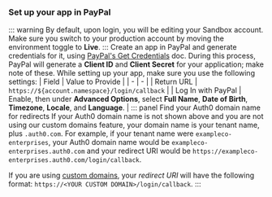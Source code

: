 ### Set up your app in PayPal
::: warning
By default, upon login, you will be editing your Sandbox account. Make sure you switch to your production account by moving the environment toggle to **Live**.
:::
Create an app in PayPal and generate credentials for it, using [PayPal's Get Credentials](https://developer.paypal.com/docs/api/overview/#get-credentials) doc. During this process, PayPal will generate a **Client ID** and **Client Secret** for your application; make note of these.
While setting up your app, make sure you use the following settings:
| Field | Value to Provide |
| - | - |
| Return URL | `https://${account.namespace}/login/callback` |
| Log In with PayPal | Enable, then under **Advanced Options**, select **Full Name**, **Date of Birth**, **Timezone**, **Locale**, and **Language**. |
::: panel Find your Auth0 domain name for redirects
If your Auth0 domain name is not shown above and you are not using our custom domains feature, your domain name is your tenant name, plus `.auth0.com`. For example, if your tenant name were `exampleco-enterprises`, your Auth0 domain name would be `exampleco-enterprises.auth0.com` and your redirect URI would be `https://exampleco-enterprises.auth0.com/login/callback`.

If you are using [custom domains](/custom-domains), your <dfn data-key="callback">redirect URI</dfn> will have the following format: `https://<YOUR CUSTOM DOMAIN>/login/callback`.
:::